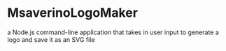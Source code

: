 # MsaverinoLogoMaker
a Node.js command-line application that takes in user input to generate a logo and save it as an SVG file
